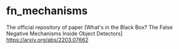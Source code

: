 # fn_mechanisms
The official repository of paper [What's in the Black Box? The False Negative Mechanisms Inside Object Detectors] https://arxiv.org/abs/2203.07662
